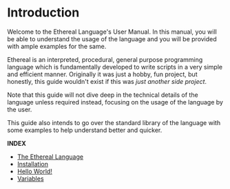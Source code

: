 # Introduction

Welcome to the Ethereal Language's User Manual. In this manual, you will be able to understand the usage of the language and you will be provided with ample examples for the same.

Ethereal is an interpreted, procedural, general purpose programming language which is fundamentally developed to write scripts in a very simple and efficient manner. Originally it was just a hobby, fun project, but honestly, this guide wouldn't exist if this was *just another side project*.

Note that this guide will not dive deep in the technical details of the language unless required instead, focusing on the usage of the language by the user.

This guide also intends to go over the standard library of the language with some examples to help understand better and quicker.

**INDEX**

- [The Ethereal Language](./guide/00-ethereal-lang.md)
- [Installation](./guide/01-install.md)
- [Hello World!](./guide/02-hello-world.md)
- [Variables](./guide/03-vars.md)